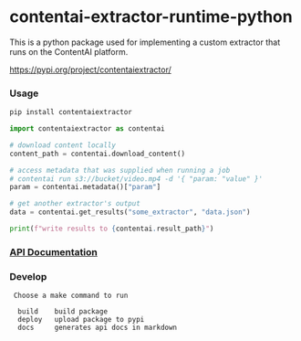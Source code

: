 # contentai-extractor-runtime-python

This is a python package used for implementing a custom extractor that runs on the ContentAI platform.

https://pypi.org/project/contentaiextractor/

### Usage

```sh
pip install contentaiextractor
```

```python
import contentaiextractor as contentai

# download content locally
content_path = contentai.download_content()

# access metadata that was supplied when running a job
# contentai run s3://bucket/video.mp4 -d '{ "param: "value" }'
param = contentai.metadata()["param"]

# get another extractor's output
data = contentai.get_results("some_extractor", "data.json")

print(f"write results to {contentai.result_path}")
```

### [API Documentation](apidocs.md)


### Develop

```
 Choose a make command to run

  build    build package
  deploy   upload package to pypi
  docs     generates api docs in markdown
```
